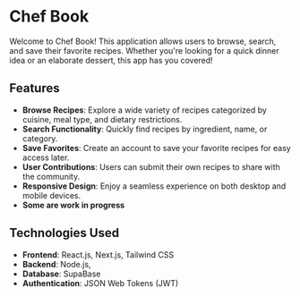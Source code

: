 # Chef Book

Welcome to Chef Book! This application allows users to browse, search, and save their favorite recipes. Whether you're looking for a quick dinner idea or an elaborate dessert, this app has you covered!

## Features

- **Browse Recipes**: Explore a wide variety of recipes categorized by cuisine, meal type, and dietary restrictions.
- **Search Functionality**: Quickly find recipes by ingredient, name, or category.
- **Save Favorites**: Create an account to save your favorite recipes for easy access later.
- **User Contributions**: Users can submit their own recipes to share with the community.
- **Responsive Design**: Enjoy a seamless experience on both desktop and mobile devices.
- **Some are work in progress**

## Technologies Used

- **Frontend**: React.js, Next.js, Tailwind CSS
- **Backend**: Node.js,
- **Database**: SupaBase
- **Authentication**: JSON Web Tokens (JWT)

